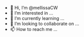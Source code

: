 - 👋 Hi, I’m @mellissaCW
- 👀 I’m interested in ...
- 🌱 I’m currently learning ...
- 💞️ I’m looking to collaborate on ...
- 📫 How to reach me ...

<!---
mellissaCW/mellissaCW is a ✨ special ✨ repository because its `README.md` (this file) appears on your GitHub profile.
You can click the Preview link to take a look at your changes.
--->
